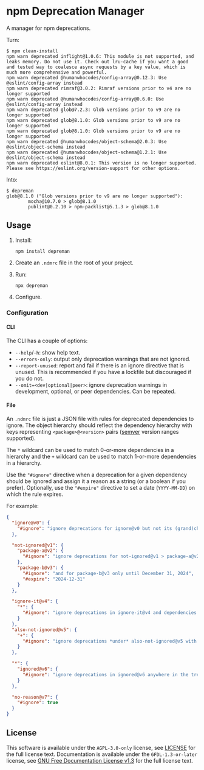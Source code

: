 <!-- SPDX-License-Identifier: GFDL-1.3-or-later -->

# npm Deprecation Manager

A manager for npm deprecations.

Turn:

```shell
$ npm clean-install
npm warn deprecated inflight@1.0.6: This module is not supported, and leaks memory. Do not use it. Check out lru-cache if you want a good and tested way to coalesce async requests by a key value, which is much more comprehensive and powerful.
npm warn deprecated @humanwhocodes/config-array@0.12.3: Use @eslint/config-array instead
npm warn deprecated rimraf@3.0.2: Rimraf versions prior to v4 are no longer supported
npm warn deprecated @humanwhocodes/config-array@0.6.0: Use @eslint/config-array instead
npm warn deprecated glob@7.2.3: Glob versions prior to v9 are no longer supported
npm warn deprecated glob@8.1.0: Glob versions prior to v9 are no longer supported
npm warn deprecated glob@8.1.0: Glob versions prior to v9 are no longer supported
npm warn deprecated @humanwhocodes/object-schema@2.0.3: Use @eslint/object-schema instead
npm warn deprecated @humanwhocodes/object-schema@1.2.1: Use @eslint/object-schema instead
npm warn deprecated eslint@8.0.1: This version is no longer supported. Please see https://eslint.org/version-support for other options.
```

Into:

```shell
$ depreman
glob@8.1.0 ("Glob versions prior to v9 are no longer supported"):
        mocha@10.7.0 > glob@8.1.0
        publint@0.2.10 > npm-packlist@5.1.3 > glob@8.1.0
```

## Usage

1. Install:

   ```shell
   npm install depreman
   ```

1. Create an `.ndmrc` file in the root of your project.

1. Run:

   ```shell
   npx depreman
   ```

1. Configure.

### Configuration

#### CLI

The CLI has a couple of options:

- `--help`/`-h`: show help text.
- `--errors-only`: output only deprecation warnings that are not ignored.
- `--report-unused`: report and fail if there is an ignore directive that is
  unused. This is recommended if you have a lockfile but discouraged if you do
  not.
- `--omit=<dev|optional|peer>`: ignore deprecation warnings in development,
  optional, or peer dependencies. Can be repeated.

#### File

An `.ndmrc` file is just a JSON file with rules for deprecated dependencies to
ignore. The object hierarchy should reflect the dependency hierarchy with keys
representing `<package>@<version>` pairs ([semver] version ranges supported).

The `*` wildcard can be used to match 0-or-more dependencies in a hierarchy and
the `+` wildcard can be used to match 1-or-more dependencies in a hierarchy.

Use the `"#ignore"` directive when a deprecation for a given dependency should
be ignored and assign it a reason as a string (or a boolean if you prefer).
Optionally, use the `"#expire"` directive to set a date (`YYYY-MM-DD`) on which
the rule expires.

For example:

```json
{
  "ignore@v0": {
    "#ignore": "ignore deprecations for ignore@v0 but not its (grand)children"
  },

  "not-ignored@v1": {
    "package-a@v2": {
      "#ignore": "ignore deprecations for not-ignored@v1 > package-a@v2"
    },
    "package-b@v3": {
      "#ignore": "and for package-b@v3 only until December 31, 2024",
      "#expire": "2024-12-31"
    }
  },

  "ignore-it@v4": {
    "*": {
      "#ignore": "ignore deprecations in ignore-it@v4 and dependencies with '*'"
    }
  },
  "also-not-ignored@v5": {
    "+": {
      "#ignore": "ignore deprecations *under* also-not-ignored@v5 with '+'"
    }
  },

  "*": {
    "ignored@v6": {
      "#ignore": "ignore deprecations in ignored@v6 anywhere in the tree"
    }
  },

  "no-reason@v7": {
    "#ignore": true
  }
}
```

[semver]: https://www.npmjs.com/package/semver

## License

This software is available under the `AGPL-3.0-only` license, see [LICENSE] for
the full license text. Documentation is available under the `GFDL-1.3-or-later`
license, see [GNU Free Documentation License v1.3] for the full license text.

[LICENSE]: ./LICENSE
[gnu free documentation license v1.3]: https://www.gnu.org/licenses/fdl-1.3.en.html
